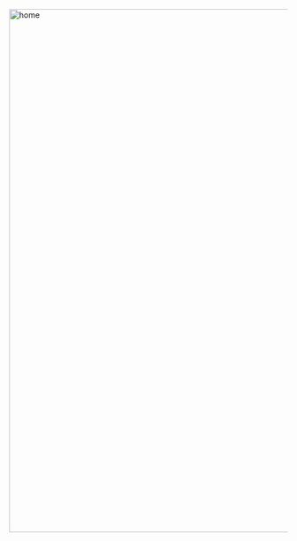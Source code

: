 <img width="947" alt="home" src="https://github.com/user-attachments/assets/0fba341f-eae8-4e38-92d1-61a379459f80">
